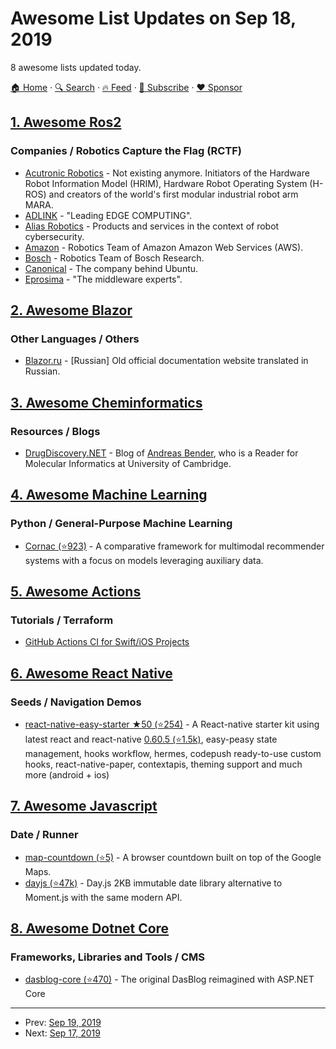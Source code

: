 # Awesome List Updates on Sep 18, 2019

8 awesome lists updated today.

[🏠 Home](/README.md) · [🔍 Search](https://www.trackawesomelist.com/search/) · [🔥 Feed](https://www.trackawesomelist.com/rss.xml) · [📮 Subscribe](https://trackawesomelist.us17.list-manage.com/subscribe?u=d2f0117aa829c83a63ec63c2f&id=36a103854c) · [❤️  Sponsor](https://github.com/sponsors/theowenyoung)



## [1. Awesome Ros2](/content/fkromer/awesome-ros2/README.md)

### Companies / Robotics Capture the Flag (RCTF)

*   [Acutronic Robotics](https://github.com/AcutronicRobotics) - Not existing anymore. Initiators of the Hardware Robot Information Model (HRIM), Hardware Robot Operating System (H-ROS) and creators of the world's first modular industrial robot arm MARA.
*   [ADLINK](https://www.adlinktech.com/en/index.aspx) - "Leading EDGE COMPUTING".
*   [Alias Robotics](https://aliasrobotics.com/) - Products and services in the context of robot cybersecurity.
*   [Amazon](https://github.com/aws-robotics) - Robotics Team of Amazon Amazon Web Services (AWS).
*   [Bosch](https://github.com/boschresearch) - Robotics Team of Bosch Research.
*   [Canonical](https://canonical.com/) - The company behind Ubuntu.
*   [Eprosima](https://www.eprosima.com/) - "The middleware experts".

## [2. Awesome Blazor](/content/AdrienTorris/awesome-blazor/README.md)

### Other Languages / Others

*   [Blazor.ru](https://blazor.ru/) - \[Russian] Old official documentation website translated in Russian.

## [3. Awesome Cheminformatics](/content/hsiaoyi0504/awesome-cheminformatics/README.md)

### Resources / Blogs

*   [DrugDiscovery.NET](http://www.drugdiscovery.net/) - Blog of [Andreas Bender](http://www.andreasbender.de/), who is a Reader for Molecular Informatics at University of Cambridge.

## [4. Awesome Machine Learning](/content/josephmisiti/awesome-machine-learning/README.md)

### Python / General-Purpose Machine Learning

*   [Cornac (⭐923)](https://github.com/PreferredAI/cornac) - A comparative framework for multimodal recommender systems with a focus on models leveraging auxiliary data.

## [5. Awesome Actions](/content/sdras/awesome-actions/README.md)

### Tutorials / Terraform

*   [GitHub Actions CI for Swift/iOS Projects](https://medium.com/rosberryapps/github-actions-ci-for-swift-projects-c129baceed1a)

## [6. Awesome React Native](/content/jondot/awesome-react-native/README.md)

### Seeds / Navigation Demos

*   [react-native-easy-starter ★50 (⭐254)](https://github.com/HarishJangra/react-native-easy-starter) - A React-native starter kit using latest react and react-native [0.60.5 (⭐1.5k)](https://github.com/react-native-community/releases/blob/master/CHANGELOG.md#v0605), easy-peasy state management, hooks workflow, hermes, codepush ready-to-use custom hooks, react-native-paper, contextapis, theming support and much more (android + ios)

## [7. Awesome Javascript](/content/sorrycc/awesome-javascript/README.md)

### Date / Runner

*   [map-countdown (⭐5)](https://github.com/dawidjaniga/map-countdown) - A browser countdown built on top of the Google Maps.
*   [dayjs (⭐47k)](https://github.com/iamkun/dayjs) - Day.js 2KB immutable date library alternative to Moment.js with the same modern API.

## [8. Awesome Dotnet Core](/content/thangchung/awesome-dotnet-core/README.md)

### Frameworks, Libraries and Tools / CMS

*   [dasblog-core (⭐470)](https://github.com/poppastring/dasblog-core) - The original DasBlog reimagined with ASP.NET Core

---

- Prev: [Sep 19, 2019](/content/2019/09/19/README.md)
- Next: [Sep 17, 2019](/content/2019/09/17/README.md)